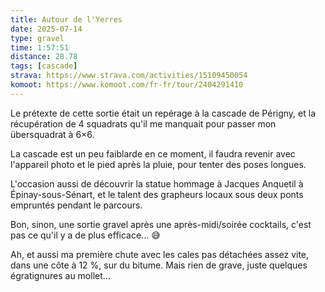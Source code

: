 ```yaml
---
title: Autour de l'Yerres
date: 2025-07-14
type: gravel
time: 1:57:51
distance: 28.78
tags: [cascade]
strava: https://www.strava.com/activities/15109450054
komoot: https://www.komoot.com/fr-fr/tour/2404291410
---
```


Le prétexte de cette sortie était un repérage à la cascade de Périgny, et la récupération de 4 squadrats qu'il me manquait pour passer mon übersquadrat à 6×6.

La cascade est un peu faiblarde en ce moment, il faudra revenir avec l'appareil photo et le pied après la pluie, pour tenter des poses longues.

L'occasion aussi de découvrir la statue hommage à Jacques Anquetil à Épinay-sous-Sénart, et le talent des grapheurs locaux sous deux ponts empruntés pendant le parcours.

Bon, sinon, une sortie gravel après une après-midi/soirée cocktails, c'est pas ce qu'il y a de plus efficace… 😅

Ah, et aussi ma première chute avec les cales pas détachées assez vite, dans une côte à 12 %, sur du bitume. Mais rien de grave, juste quelques égratignures au mollet…